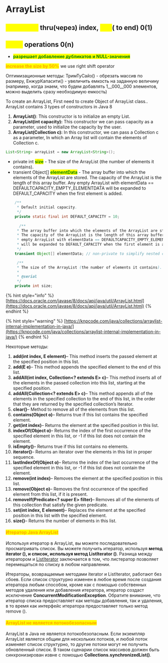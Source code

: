 # ArrayList

## <mark style="color:yellow;">accessing</mark>  thru(через) index, <mark style="color:yellow;">add</mark>( to end) 0(1)

## <mark style="color:yellow;">other</mark> operations 0(n)

* <mark style="color:green;">**разрешает добавление  дубликатов и NULL-значения**</mark>

<mark style="color:orange;">**increase the size by 50%**</mark> we use right shift operator

Оптимизационные методы: ТримТуСайз() - обрезать массив по размеру, ЕнжурКапасити() - увеличить емкость на заданную величину (например, когда знаем, что будем добавлять 1\__000\__000 элементов, можно выделить сразу необходимую емкость)

To create an ArrayList, First need to create Object of ArrayList class.. ArrayList contains 3 types of constructors in Java 8

1. **ArrayList()**: This constructor is to initialize an empty List.
2. **ArrayList(int capacity):** This constructor we can pass capacity as a parameter, used to initialize the capacity by the user.
3. **ArrayList(Collection c):** In this constructor, we can pass a Collection c as a parameter, In which an Array list will contain the elements of Collection c.

```java
List<String> arrayList = new ArrayList<String>();
```

* private int <mark style="color:green;">**size**</mark>  - The size of the ArrayList (the number of elements it contains).
* transient Object\[] <mark style="color:green;">**elementData**</mark>  - The array buffer into which the elements of the ArrayList are stored. The capacity of the ArrayList is the length of this array buffer. Any empty ArrayList with elementData == DEFAULTCAPACITY\_EMPTY\_ELEMENTDATA will be expanded to DEFAULT\_CAPACITY when the first element is added.

```java
    /**
     * Default initial capacity.
     */
    private static final int DEFAULT_CAPACITY = 10;
    
      /**
     * The array buffer into which the elements of the ArrayList are stored.
     * The capacity of the ArrayList is the length of this array buffer. Any
     * empty ArrayList with elementData == DEFAULTCAPACITY_EMPTY_ELEMENTDATA
     * will be expanded to DEFAULT_CAPACITY when the first element is added.
     */
    transient Object[] elementData; // non-private to simplify nested class access

     /**
     * The size of the ArrayList (the number of elements it contains).
     *
     * @serial
     */
    private int size;
```

{% hint style="info" %}
[https://docs.oracle.com/javase/8/docs/api/java/util/ArrayList.html](https://docs.oracle.com/javase/8/docs/api/java/util/ArrayList.html)
{% endhint %}

{% hint style="warning" %}
[https://knpcode.com/java/collections/arraylist-internal-implementation-in-java/](https://knpcode.com/java/collections/arraylist-internal-implementation-in-java/)
{% endhint %}

Некоторые методы:

1. **add(int index, E element)**– This method inserts the passed element at the specified position in this list.
2. **add(E e)**– This method appends the specified element to the end of this list.
3. **addAll(int index, Collection\<? extends E> c)**– This method inserts all of the elements in the passed collection into this list, starting at the specified position.
4. **addAll(Collection\<? extends E> c)**– This method appends all of the elements in the specified collection to the end of this list, in the order that they are returned by the specified collection’s Iterator.
5. **clear()**– Method to remove all of the elements from this list.
6. **contains(Object o)**– Returns true if this list contains the specified element.
7. **get(int index)**– Returns the element at the specified position in this list.
8. **indexOf(Object o)**– Returns the index of the first occurrence of the specified element in this list, or -1 if this list does not contain the element.
9. **isEmpty()**– Returns true if this list contains no elements.
10. **iterator()**– Returns an iterator over the elements in this list in proper sequence.
11. **lastIndexOf(Object o)**– Returns the index of the last occurrence of the specified element in this list, or -1 if this list does not contain the element.
12. **remove(int index)**– Removes the element at the specified position in this list.
13. **remove(Object o)**– Removes the first occurrence of the specified element from this list, if it is present.
14. **removeIf(Predicate\<? super E> filter)**– Removes all of the elements of this collection that satisfy the given predicate.
15. **set(int index, E element)**– Replaces the element at the specified position in this list with the specified element.
16. **size()**– Returns the number of elements in this list.

#### <mark style="color:orange;">**Итератор Java ArrayList**</mark>

Используя итератор в ArrayList, вы можете последовательно просматривать список. Вы можете получить итератор, используя **метод iterator (), и список, используя метод ListIterator ()**. Разница между итератором и  [ListIterator](https://knpcode.com/java/collections/listiterator-in-java/) заключается в том, что листератор позволяет перемещаться по списку в любом направлении.

Итераторы, возвращаемые методами iterator и ListIterator, работают без сбоев. Если список структурно изменен в любое время после создания итератора любым способом, кроме как с помощью собственных методов удаления или добавления итератора, итератор создаст исключение **ConcurrentModificationException**. Обратите внимание, что итератор списка предоставляет как методы добавления, так и удаления, в то время как интерфейс итератора предоставляет только метод remove ().

#### <mark style="color:orange;">**ArrayList не является потокобезопасным**</mark>

ArrayList в Java не является потокобезопасным. Если экземпляр ArrayList является общим для нескольких потоков, и любой поток изменяет список структурно, то другие потоки могут не получить обновленный список. В таком сценарии список массивов должен быть синхронизирован извне с помощью **Collections.synchronizedList()**.
